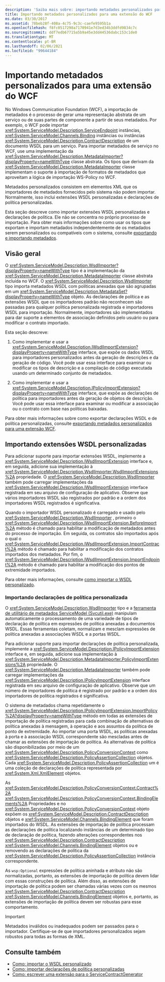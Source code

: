 ```yaml
---
description: 'Saiba mais sobre: importando metadados personalizados para uma extensão WCF'
title: Importando metadados personalizados para uma extensão do WCF
ms.date: 03/30/2017
ms.assetid: 78beb28f-408a-4c75-9c3c-caefe9595b1a
ms.openlocfilehash: f8fc0517298a7170941e7d3ed34b3ddfd9834c7c
ms.sourcegitcommit: ddf7edb67715a5b9a45e3dd44536dabc153c1de0
ms.translationtype: MT
ms.contentlocale: pt-BR
ms.lasthandoff: 02/06/2021
ms.locfileid: "99644184"
---
```

# <a name="importing-custom-metadata-for-a-wcf-extension"></a>Importando metadados personalizados para uma extensão do WCF

No Windows Communication Foundation (WCF), a importação de metadados é o processo de gerar uma representação abstrata de um serviço ou de suas partes de componente a partir de seus metadados. Por exemplo, o WCF pode importar <xref:System.ServiceModel.Description.ServiceEndpoint> instâncias, <xref:System.ServiceModel.Channels.Binding> instâncias ou instâncias <xref:System.ServiceModel.Description.ContractDescription> de um documento WSDL para um serviço. Para importar metadados de serviço no WCF, use uma implementação da <xref:System.ServiceModel.Description.MetadataImporter?displayProperty=nameWithType> classe abstrata. Os tipos que derivam da <xref:System.ServiceModel.Description.MetadataImporter> classe implementam o suporte à importação de formatos de metadados que aproveitam a lógica de importação WS-Policy no WCF.  
  
 Metadados personalizados consistem em elementos XML que os importadores de metadados fornecidos pelo sistema não podem importar. Normalmente, isso inclui extensões WSDL personalizadas e declarações de política personalizadas.  
  
 Esta seção descreve como importar extensões WSDL personalizadas e declarações de política. Ele não se concentra no próprio processo de importação. Para obter mais informações sobre como usar os tipos que exportam e importam metadados independentemente de os metadados serem personalizados ou compatíveis com o sistema, consulte [exportando e importando metadados](../feature-details/exporting-and-importing-metadata.md).  
  
## <a name="overview"></a>Visão geral  

 O <xref:System.ServiceModel.Description.WsdlImporter?displayProperty=nameWithType> tipo é a implementação da <xref:System.ServiceModel.Description.MetadataImporter> classe abstrata incluída no WCF. O <xref:System.ServiceModel.Description.WsdlImporter> tipo importa metadados WSDL com políticas anexadas que são agrupadas em um <xref:System.ServiceModel.Description.MetadataSet?displayProperty=nameWithType> objeto. As declarações de política e as extensões WSDL que os importadores padrão não reconhecem são passadas para qualquer política personalizada registrada e importadores WSDL para importação. Normalmente, importadores são implementados para dar suporte a elementos de associação definidos pelo usuário ou para modificar o contrato importado.  
  
 Esta seção descreve:  
  
1. Como implementar e usar a <xref:System.ServiceModel.Description.IWsdlImportExtension?displayProperty=nameWithType> interface, que expõe os dados WSDL para importadores personalizados antes da geração de descrições e da geração de código. Você pode usar essa interface para examinar ou modificar os tipos de descrição e a compilação de código executada usando um determinado conjunto de metadados.  
  
2. Como implementar e usar a <xref:System.ServiceModel.Description.IPolicyImportExtension?displayProperty=nameWithType> interface, que expõe as declarações de política para importadores antes da geração de objetos de descrição. Você pode usar essa interface para examinar ou modificar a associação ou o contrato com base nas políticas baixadas.  
  
 Para obter mais informações sobre como exportar declarações WSDL e de política personalizadas, consulte [exportando metadados personalizados para uma extensão WCF](exporting-custom-metadata-for-a-wcf-extension.md).  
  
## <a name="importing-custom-wsdl-extensions"></a>Importando extensões WSDL personalizadas  

 Para adicionar suporte para importar extensões WSDL, implemente a <xref:System.ServiceModel.Description.IWsdlImportExtension> interface e, em seguida, adicione sua implementação à <xref:System.ServiceModel.Description.WsdlImporter.WsdlImportExtensions%2A> propriedade. O <xref:System.ServiceModel.Description.WsdlImporter> também pode carregar implementações da <xref:System.ServiceModel.Description.IWsdlImportExtension> interface registrada em seu arquivo de configuração de aplicativo. Observe que vários importadores WSDL são registrados por padrão e a ordem dos importadores WSDL registrados é significativa.  
  
 Quando o importador WSDL personalizado é carregado e usado pelo <xref:System.ServiceModel.Description.WsdlImporter> , primeiro o <xref:System.ServiceModel.Description.IWsdlImportExtension.BeforeImport%2A> método é chamado para habilitar a modificação de metadados antes do processo de importação. Em seguida, os contratos são importados após o qual o <xref:System.ServiceModel.Description.IWsdlImportExtension.ImportContract%2A> método é chamado para habilitar a modificação dos contratos importados dos metadados. Por fim, o <xref:System.ServiceModel.Description.IWsdlImportExtension.ImportEndpoint%2A> método é chamado para habilitar a modificação dos pontos de extremidade importados.  
  
 Para obter mais informações, consulte [como importar o WSDL personalizado](how-to-import-custom-wsdl.md).  
  
### <a name="importing-custom-policy-assertions"></a>Importando declarações de política personalizada  

 O <xref:System.ServiceModel.Description.WsdlImporter> tipo e a [ferramenta de utilitário de metadados ServiceModel (Svcutil.exe)](../servicemodel-metadata-utility-tool-svcutil-exe.md) manipulam automaticamente o processamento de uma variedade de tipos de declaração de política em expressões de política anexadas a documentos WSDL. Essas ferramentas coletam, normalizam e mesclam expressões de política anexadas a associações WSDL e a portas WSDL.  
  
 Para adicionar suporte para importar declarações de política personalizada, implemente a <xref:System.ServiceModel.Description.IPolicyImportExtension> interface e, em seguida, adicione sua implementação à <xref:System.ServiceModel.Description.MetadataImporter.PolicyImportExtensions%2A> propriedade. O <xref:System.ServiceModel.Description.MetadataImporter> também pode carregar implementações da <xref:System.ServiceModel.Description.IPolicyImportExtension> interface registrada em seu arquivo de configuração de aplicativo. Observe que um número de importadores de política é registrado por padrão e a ordem dos importadores de política registrados é significativa.  
  
 O sistema de metadados chama repetidamente o <xref:System.ServiceModel.Description.IPolicyImportExtension.ImportPolicy%2A?displayProperty=nameWithType> método em todas as extensões de importação de política registradas para cada combinação de alternativas de política anexadas à mensagem, à operação e aos assuntos da política de ponto de extremidade. Ao importar uma porta WSDL, as políticas anexadas à porta e à associação WSDL correspondente são mescladas antes de chamar as extensões de importação de política. As alternativas de política são disponibilizadas por meio de um <xref:System.ServiceModel.Description.PolicyConversionContext> como <xref:System.ServiceModel.Description.PolicyAssertionCollection> objetos. Cada <xref:System.ServiceModel.Description.PolicyAssertionCollection> um é uma coleção de declarações de política representada por <xref:System.Xml.XmlElement> objetos.  
  
 As <xref:System.ServiceModel.Description.PolicyConversionContext.Contract%2A> <xref:System.ServiceModel.Description.PolicyConversionContext.BindingElements%2A> Propriedades e no <xref:System.ServiceModel.Description.PolicyConversionContext> objeto expõem os <xref:System.ServiceModel.Description.ContractDescription> objetos e <xref:System.ServiceModel.Channels.BindingElement> que foram importados do WSDL. As extensões de importação de política processam as declarações de política localizando instâncias de um determinado tipo de declaração de política, fazendo alterações correspondentes nos <xref:System.ServiceModel.Description.ContractDescription> <xref:System.ServiceModel.Channels.BindingElement> objetos ou e removendo as declarações de política da <xref:System.ServiceModel.Description.PolicyAssertionCollection> instância correspondente.  
  
 As `wsp:Optional` expressões de política aninhada e atributo não são normalizadas, portanto, as extensões de importação de política devem lidar com essas construções de política. Além disso, as extensões de importação de política podem ser chamadas várias vezes com os mesmos <xref:System.ServiceModel.Description.ContractDescription> <xref:System.ServiceModel.Channels.BindingElement> objetos e, portanto, as extensões de importação de política devem ser robustas para esse comportamento.  
  
> [!IMPORTANT]
> Metadados inválidos ou inadequados podem ser passados para o importador. Certifique-se de que importadores personalizados sejam robustos para todas as formas de XML.  
  
## <a name="see-also"></a>Consulte também

- [Como: importar o WSDL personalizado](how-to-import-custom-wsdl.md)
- [Como: importar declarações de política personalizadas](how-to-import-custom-policy-assertions.md)
- [Como: escrever uma extensão para o ServiceContractGenerator](how-to-write-an-extension-for-the-servicecontractgenerator.md)
